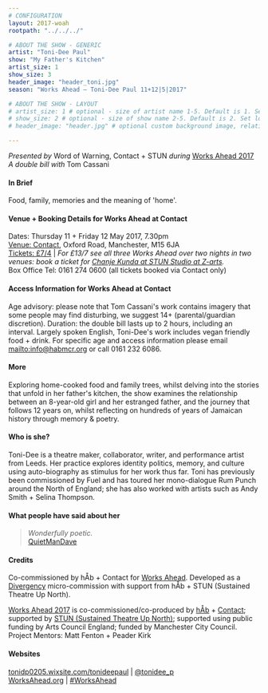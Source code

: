 ```yaml
---
# CONFIGURATION
layout: 2017-woah
rootpath: "../../../"

# ABOUT THE SHOW - GENERIC
artist: "Toni-Dee Paul"
show: "My Father's Kitchen"
artist_size: 1
show_size: 3
header_image: "header_toni.jpg"
season: "Works Ahead — Toni-Dee Paul 11+12|5|2017"

# ABOUT THE SHOW - LAYOUT
# artist_size: 1 # optional - size of artist name 1-5. Default is 1. Set longer names to lower values
# show_size: 2 # optional - size of show name 2-5. Default is 2. Set longer names to lower values
# header_image: "header.jpg" # optional custom background image, relative to current page

---
```

*Presented by* Word of Warning, Contact + STUN *during* [Works Ahead 2017](/current/2017-worksahead)<br>*A double bill with* Tom Cassani      
         
#### In Brief                      
Food, family, memories and the meaning of 'home'.             
         
#### Venue + Booking Details for Works Ahead at Contact        
Dates: Thursday 11 + Friday 12 May 2017, 7.30pm          
<a href="http://contactmcr.com/visit/getting-here" target="_blank">Venue: Contact</a>, Oxford Road, Manchester, M15 6JA         
<a href="http://contactmcr.com/whats-on/72092-works-ahead-at-contact/booking" target="_blank">Tickets: £7/4</a> | *For £13/7 see all three Works Ahead over two nights in two venues: book a ticket for <a href="http://contactmcr.com/whats-on/72292-works-ahead-at-stun-studio/booking" target="_blank">Chanje Kunda at STUN Studio at Z-arts</a>.*          
Box Office Tel: 0161 274 0600 (all tickets booked via Contact only)        
        
#### Access Information for Works Ahead at Contact           
Age advisory: please note that Tom Cassani's work contains imagery that some people may find disturbing, we suggest 14+ (parental/guardian discretion). Duration: the double bill lasts up to 2 hours, including an interval. Largely spoken English, Toni-Dee's work includes vegan friendly food + drink. For specific age and access information please email <mailto:info@habmcr.org> or call 0161 232 6086.        
        
#### More              
Exploring home-cooked food and family trees, whilst delving into the stories that unfold in her father's kitchen, the show examines the relationship between an 8-year-old girl and her estranged father, and the journey that follows 12 years on, whilst reflecting on hundreds of years of Jamaican history through memory & poetry.             
          
#### Who is she?             
Toni-Dee is a theatre maker, collaborator, writer, and performance artist from Leeds. Her practice explores identity politics, memory, and culture using auto-biography as stimulus for her work thus far. Toni has previously been commissioned by Fuel and has toured her mono-dialogue Rum Punch around the North of England; she has also worked with artists such as Andy Smith + Selina Thompson.                
         
#### What people have said about her          
>*Wonderfully poetic.*<br><a href="http://quietmandave.co.uk/2016/10/divergency" target="_blank">QuietManDave</a>        
                  
#### Credits         
Co-commissioned by hÅb + Contact for [Works Ahead](/hab/worksahead). Developed as a [Divergency](/archive/2016-divergency) micro-commission with support from hÅb + STUN (Sustained Theatre Up North).        
                    
[Works Ahead 2017](/current/2017-worksahead) is co-commissioned/co-produced by [hÅb](/hab) + <a href="http://contactmcr.com" target="_blank">Contact</a>; supported by <a href="http://stunlive.com" target="_blank">STUN (Sustained Theatre Up North)</a>; supported using public funding by Arts Council England; funded by Manchester City Council.<br>Project Mentors: Matt Fenton + Peader Kirk        
         
#### Websites         
<a href="http://tonidp0205.wixsite.com/tonideepaul" target="_blank">tonidp0205.wixsite.com/tonideepaul</a> | <a href="http://twitter.com/tonidee_p" target="_blank">@tonidee_p</a><br><a href="http://worksahead.org" target="_blank">WorksAhead.org</a> | <a href="http://twitter.com/hashtag/WorksAhead" target="_blank">#WorksAhead</a>
